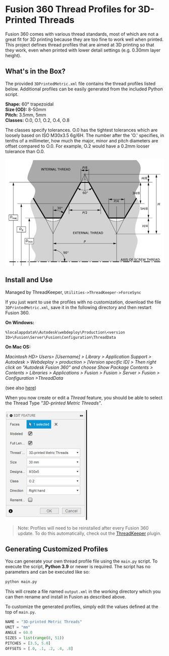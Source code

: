 # Fusion 360 Thread Profiles for 3D-Printed Threads

Fusion 360 comes with various thread standards, most of which are not a great fit for 3D printing because they are too fine to work well when printed.
This project defines thread profiles that are aimed at 3D printing so that they work, even when printed with lower detail settings (e.g. 0.30mm layer height).

## What's in the Box?

The provided `3DPrintedMetric.xml` file contains the thread profiles listed below.
Additional profiles can be easily generated from the included Python script.

**Shape:** 60° trapezoidal  
**Size (OD):** 8-50mm  
**Pitch:** 3.5mm, 5mm  
**Classes:** O.0, O.1, O.2, O.4, O.8

The classes specify tolerances.
O.0 has the tightest tolerances which are loosely based on ISO M30x3.5 6g/6H. 
The number after the 'O.' specifies, in tenths of a millimeter, how much the major, minor and pitch diameters are offset compared to O.0.
For example, O.2 would have a 0.2mm looser tolerance than O.0.

![](images/ISO_and_UTS_Thread_Dimensions.svg.png)

## Install and Use

Managed by ThreadKeeper, `Utilities->ThreadKeeper->ForceSync`

If you just want to use the profiles with no customization, download the file `3DPrintedMetric.xml`, save it in the following directory and then restart Fusion 360.

**On Windows:**
```
%localappdata%\Autodesk\webdeploy\Production\<version ID>\Fusion\Server\Fusion\Configuration\ThreadData
```

**On Mac OS:**

*Macintosh HD> Users> [Username] > Library > Application Support > Autodesk > Webdeploy > production > [Version specific ID] > Then right click on "Autodesk Fusion 360" and choose Show Package Contents > Contents > Libraries > Applications > Fusion > Fusion > Server > Fusion > Configuration >ThreadData*

(see also [here](https://knowledge.autodesk.com/support/fusion-360/learn-explore/caas/sfdcarticles/sfdcarticles/Custom-Threads-in-Fusion-360.html))

When you now create or edit a *Thread* feature, you should be able to select the Thread Type *"3D-printed Metric Threads"*.

![Select Thread Type in Fusion 360](ss_fusion.png)

> Note: Profiles will need to be reinstalled after every Fusion 360 update. To do this automatically, check out the [ThreadKeeper](https://github.com/thomasa88/ThreadKeeper) plugin.

## Generating Customized Profiles

You can generate your own thread profile file using the `main.py` script.
To execute the script, **Python 3.9** or newer is required.
The script has no parameters and can be executed like so:

```bash
python main.py
```

This will create a file named `output.xml` in the working directory which you can then rename and install in Fusion as described above.

To customize the generated profiles, simply edit the values defined at the top of `main.py`.

```python
NAME = "3D-printed Metric Threads"
UNIT = "mm"
ANGLE = 60.0
SIZES = list(range(8, 51))
PITCHES = [3.5, 5.0]
OFFSETS = [.0, .1, .2, .4, .8]
```
